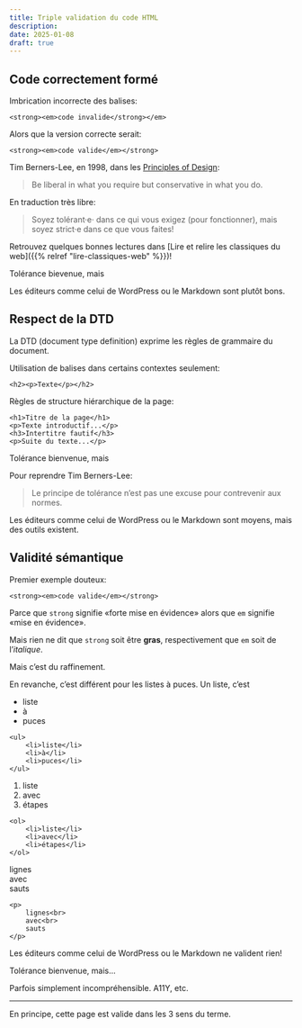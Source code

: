 ```yaml
---
title: Triple validation du code HTML
description: 
date: 2025-01-08
draft: true
---
```


## Code correctement formé

Imbrication incorrecte des balises:

```
<strong><em>code invalide</strong></em>
```

Alors que la version correcte serait:

```
<strong><em>code valide</em></strong>
```

Tim Berners-Lee, en 1998, dans les [Principles of Design](https://www.w3.org/DesignIssues/Principles.html):

> Be liberal in what you require but conservative in what you do.

En traduction très libre:

> Soyez tolérant·e· dans ce qui vous exigez (pour fonctionner), mais soyez strict·e dans ce que vous faites!

Retrouvez quelques bonnes lectures dans [Lire et relire les classiques du web]({{% relref "lire-classiques-web" %}})!

Tolérance bievenue, mais

Les éditeurs comme celui de WordPress ou le Markdown sont plutôt bons.


## Respect de la DTD

La DTD (document type definition) exprime les règles de grammaire du document.

Utilisation de balises dans certains contextes seulement:

```
<h2><p>Texte</p></h2>
```

Règles de structure hiérarchique de la page:

```
<h1>Titre de la page</h1>
<p>Texte introductif...</p>
<h3>Intertitre fautif</h3>
<p>Suite du texte...</p>
```

Tolérance bienvenue, mais

Pour reprendre Tim Berners-Lee:

> Le principe de tolérance n’est pas une excuse pour contrevenir aux normes.

Les éditeurs comme celui de WordPress ou le Markdown sont moyens, mais des outils existent.


## Validité sémantique

Premier exemple douteux:

```
<strong><em>code valide</em></strong>
```
Parce que `strong` signifie «forte mise en évidence» alors que `em` signifie «mise en évidence».

Mais rien ne dit que `strong` soit être **gras**, respectivement que `em` soit de l’*italique*.

Mais c’est du raffinement.

En revanche, c’est différent pour les listes à puces. 
Un liste, c’est 

- liste
- à
- puces

```
<ul>
    <li>liste</li>
    <li>à</li>
    <li>puces</li>
</ul>
```

1. liste
1. avec 
1. étapes

```
<ol>
    <li>liste</li>
    <li>avec</li>
    <li>étapes</li>
</ol>
```

lignes  
avec  
sauts

```
<p>
    lignes<br>
    avec<br>
    sauts
</p>
```

Les éditeurs comme celui de WordPress ou le Markdown ne valident rien!

Tolérance bienvenue, mais... 

Parfois simplement incompréhensible. A11Y, etc.

----

En principe, cette page est valide dans les 3 sens du terme.